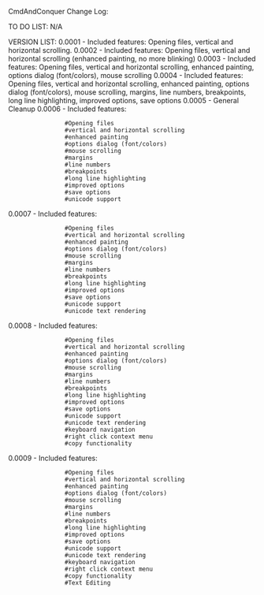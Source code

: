 CmdAndConquer Change Log:

TO DO LIST:
	N/A

VERSION LIST:
0.0001 - Included features: Opening files, vertical and horizontal scrolling. 
0.0002 - Included features: Opening files, vertical and horizontal scrolling (enhanced painting, no more blinking)
0.0003 - Included features: Opening files, vertical and horizontal scrolling, enhanced painting, options dialog (font/colors), mouse scrolling
0.0004 - Included features: Opening files, vertical and horizontal scrolling, enhanced painting, options dialog (font/colors), mouse scrolling, margins, line numbers, breakpoints, long line highlighting, improved options, save options
0.0005 - General Cleanup
0.0006 - Included features: 

					#Opening files
					#vertical and horizontal scrolling 
					#enhanced painting
					#options dialog (font/colors)
					#mouse scrolling
					#margins
					#line numbers
					#breakpoints
					#long line highlighting
					#improved options
					#save options
					#unicode support

0.0007 - Included features: 

					#Opening files
					#vertical and horizontal scrolling 
					#enhanced painting
					#options dialog (font/colors)
					#mouse scrolling
					#margins
					#line numbers
					#breakpoints
					#long line highlighting
					#improved options
					#save options
					#unicode support
					#unicode text rendering
					
0.0008 - Included features: 

					#Opening files
					#vertical and horizontal scrolling 
					#enhanced painting
					#options dialog (font/colors)
					#mouse scrolling
					#margins
					#line numbers
					#breakpoints
					#long line highlighting
					#improved options
					#save options
					#unicode support
					#unicode text rendering
					#keyboard navigation
					#right click context menu
					#copy functionality
					
0.0009 - Included features: 

					#Opening files
					#vertical and horizontal scrolling 
					#enhanced painting
					#options dialog (font/colors)
					#mouse scrolling
					#margins
					#line numbers
					#breakpoints
					#long line highlighting
					#improved options
					#save options
					#unicode support
					#unicode text rendering
					#keyboard navigation
					#right click context menu
					#copy functionality
					#Text Editing